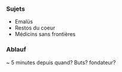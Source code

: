 
### Sujets

- Emalüs 
- Restos du coeur
- Médicins sans frontières 

### Ablauf
~ 5 minutes 
depuis quand? Buts? fondateur?
  
